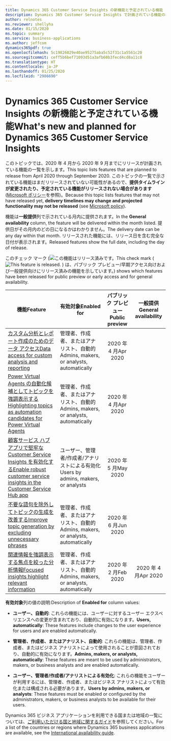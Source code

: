 ```yaml
---
title: Dynamics 365 Customer Service Insights の新機能と予定されている機能 (2020 年リリース ウェーブ 1)
description: Dynamics 365 Customer Service Insights で計画されている機能の概要。
author: relnotes
ms.reviewer: shellyha
ms.date: 01/15/2020
ms.topic: summary
ms.service: business-applications
ms.author: jeffcom
dynamics365pdf: true
ms.openlocfilehash: 5c19826029e40ae95275aba5c52f31c1a5561c20
ms.sourcegitcommit: ceff5b6bef71093d51a3afb60b3fecd4cd8a11c8
ms.translationtype: HT
ms.contentlocale: ja-JP
ms.lasthandoff: 01/25/2020
ms.locfileid: "2986690"
---
```

# <a name="whats-new-and-planned-for-dynamics-365-customer-service-insights"></a><span data-ttu-id="4c170-103">Dynamics 365 Customer Service Insights の新機能と予定されている機能</span><span class="sxs-lookup"><span data-stu-id="4c170-103">What's new and planned for Dynamics 365 Customer Service Insights</span></span>

<span data-ttu-id="4c170-104">このトピックでは、2020 年 4 月から 2020 年 9 月までにリリースが計画されている機能の一覧を示します。</span><span class="sxs-lookup"><span data-stu-id="4c170-104">This topic lists features that are planned to release from April 2020 through September 2020.</span></span> <span data-ttu-id="4c170-105">このトピックの一覧で示されている機能はまだリリースされていない可能性があるので、**提供タイムラインが変更されたり、予定されている機能がリリースされない場合があります** ([Microsoft ポリシー](https://go.microsoft.com/fwlink/p/?linkid=2007332)を参照)。</span><span class="sxs-lookup"><span data-stu-id="4c170-105">Because this topic lists features that may not have released yet, **delivery timelines may change and projected functionality may not be released** (see [Microsoft policy](https://go.microsoft.com/fwlink/p/?linkid=2007332)).</span></span>

<span data-ttu-id="4c170-106">機能は**一般提供**列で示されている月内に提供されます。</span><span class="sxs-lookup"><span data-stu-id="4c170-106">In the **General availability** column, the feature will be delivered within the month listed.</span></span> <span data-ttu-id="4c170-107">提供日がその月内のどの日になるかはわかりません。</span><span class="sxs-lookup"><span data-stu-id="4c170-107">The delivery date can be any day within that month.</span></span> <span data-ttu-id="4c170-108">リリースされた機能には、リリース日を含む完全な日付が表示されます。</span><span class="sxs-lookup"><span data-stu-id="4c170-108">Released features show the full date, including the day of release.</span></span>

<span data-ttu-id="4c170-109">このチェック マーク (![この機能はリリース済みです。](/dynamics365-release-plan/media/green-checkmark.png "この機能はリリース済みです。")</span><span class="sxs-lookup"><span data-stu-id="4c170-109">This check mark (![This feature is released.](/dynamics365-release-plan/media/green-checkmark.png "This feature is released.")</span></span> <span data-ttu-id="4c170-110">) は、パブリック プレビュー/早期アクセス向けおよび一般提供向けにリリース済みの機能を示しています。</span><span class="sxs-lookup"><span data-stu-id="4c170-110">) shows which features have been released for public preview or early access and for general availability.</span></span>

| <span data-ttu-id="4c170-111">機能</span><span class="sxs-lookup"><span data-stu-id="4c170-111">Feature</span></span>    | <span data-ttu-id="4c170-112">有効対象</span><span class="sxs-lookup"><span data-stu-id="4c170-112">Enabled for</span></span>    |  <span data-ttu-id="4c170-113">パブリック プレビュー</span><span class="sxs-lookup"><span data-stu-id="4c170-113">Public preview</span></span> |  <span data-ttu-id="4c170-114">一般提供</span><span class="sxs-lookup"><span data-stu-id="4c170-114">General availability</span></span> | 
| ---------- |---------------- | :---------------: |:--------------: |
 | [<span data-ttu-id="4c170-115">カスタム分析とレポート作成のためのデータ アクセス</span><span class="sxs-lookup"><span data-stu-id="4c170-115">Data access for custom analysis and reporting</span></span>](data-access-custom-analysis-reporting.md) | <span data-ttu-id="4c170-116">管理者、作成者、またはアナリスト、自動的</span><span class="sxs-lookup"><span data-stu-id="4c170-116">Admins, makers, or analysts, automatically</span></span> | <span data-ttu-id="4c170-117">2020 年 4 月</span><span class="sxs-lookup"><span data-stu-id="4c170-117">Apr 2020</span></span>| | 
 | [<span data-ttu-id="4c170-118">Power Virtual Agents の自動化候補としてトピックを強調表示する</span><span class="sxs-lookup"><span data-stu-id="4c170-118">Highlighting topics as automation candidates for Power Virtual Agents</span></span>](highlighting-topics-as-automation-candidates-power-virtual-agents.md) | <span data-ttu-id="4c170-119">管理者、作成者、またはアナリスト、自動的</span><span class="sxs-lookup"><span data-stu-id="4c170-119">Admins, makers, or analysts, automatically</span></span> | <span data-ttu-id="4c170-120">2020 年 4 月</span><span class="sxs-lookup"><span data-stu-id="4c170-120">Apr 2020</span></span>| | 
 | [<span data-ttu-id="4c170-121">顧客サービス ハブ アプリで堅牢な Customer Service Insights を有効化する</span><span class="sxs-lookup"><span data-stu-id="4c170-121">Enable robust customer service insights in the Customer Service Hub app</span></span>](enable-robust-customer-service-insights-customer-service-hub.md) | <span data-ttu-id="4c170-122">ユーザー、管理者/作成者/アナリストによる有効化</span><span class="sxs-lookup"><span data-stu-id="4c170-122">Users by admins, makers, or analysts</span></span> | <span data-ttu-id="4c170-123">2020 年 5 月</span><span class="sxs-lookup"><span data-stu-id="4c170-123">May 2020</span></span>| | 
 | [<span data-ttu-id="4c170-124">不要な語句を除外してトピックの生成を改善する</span><span class="sxs-lookup"><span data-stu-id="4c170-124">Improve topic generation by excluding unnecessary phrases</span></span>](improve-topic-generation-excluding-unnecessary-phrases.md) | <span data-ttu-id="4c170-125">管理者、作成者、またはアナリスト、自動的</span><span class="sxs-lookup"><span data-stu-id="4c170-125">Admins, makers, or analysts, automatically</span></span> | <span data-ttu-id="4c170-126">2020 年 6 月</span><span class="sxs-lookup"><span data-stu-id="4c170-126">Jun 2020</span></span>| | 
 | [<span data-ttu-id="4c170-127">関連情報を強調表示する焦点を絞った分析情報</span><span class="sxs-lookup"><span data-stu-id="4c170-127">Focused insights highlight relevant information</span></span>](focused-insights-highlight-relevant-information.md) | <span data-ttu-id="4c170-128">管理者、作成者、またはアナリスト、自動的</span><span class="sxs-lookup"><span data-stu-id="4c170-128">Admins, makers, or analysts, automatically</span></span> | <span data-ttu-id="4c170-129">2020 年 2 月</span><span class="sxs-lookup"><span data-stu-id="4c170-129">Feb 2020</span></span>|<span data-ttu-id="4c170-130">2020 年 4 月</span><span class="sxs-lookup"><span data-stu-id="4c170-130">Apr 2020</span></span> | 

<span data-ttu-id="4c170-131">**有効対象**列の値の説明:</span><span class="sxs-lookup"><span data-stu-id="4c170-131">Description of **Enabled for** column values:</span></span>

- <span data-ttu-id="4c170-132">**ユーザー、自動的**: これらの機能には、ユーザーに対するユーザー エクスペリエンスへの変更が含まれており、自動的に有効になります。</span><span class="sxs-lookup"><span data-stu-id="4c170-132">**Users, automatically**: These features include changes to the user experience for users and are enabled automatically.</span></span>

- <span data-ttu-id="4c170-133">**管理者、作成者、またはアナリスト、自動的**: これらの機能は、管理者、作成者、またはビジネス アナリストによって使用されることが意図されており、自動的に有効になります。</span><span class="sxs-lookup"><span data-stu-id="4c170-133">**Admins, makers, or analysts, automatically**: These features are meant to be used by administrators, makers, or business analysts and are enabled automatically.</span></span>

- <span data-ttu-id="4c170-134">**ユーザー、管理者/作成者/アナリストによる有効化**: これらの機能をユーザーが利用するには、管理者、作成者、またはビジネス アナリストによって有効化または構成される必要があります。</span><span class="sxs-lookup"><span data-stu-id="4c170-134">**Users by admins, makers, or analysts**: These features must be enabled or configured by the administrators, makers, or business analysts to be available for their users.</span></span>


<span data-ttu-id="4c170-135">Dynamics 365 ビジネス アプリケーションを利用できる国または地域の一覧については、[ご利用いただける国と地域に関するガイド](https://aka.ms/dynamics_365_international_availability_deck)を参照してください。</span><span class="sxs-lookup"><span data-stu-id="4c170-135">For a list of the countries or regions where Dynamics 365 business applications are available, see the [International availability guide](https://aka.ms/dynamics_365_international_availability_deck).</span></span> 
